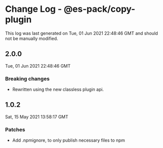 # Change Log - @es-pack/copy-plugin

This log was last generated on Tue, 01 Jun 2021 22:48:46 GMT and should not be manually modified.

## 2.0.0
Tue, 01 Jun 2021 22:48:46 GMT

### Breaking changes

- Rewritten using the new classless plugin api.

## 1.0.2
Sat, 15 May 2021 13:58:17 GMT

### Patches

- Add .npmignore, to only publish necessary files to npm

